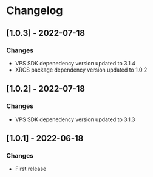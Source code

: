 # Changelog

## [1.0.3] - 2022-07-18

### Changes

- VPS SDK depenedency version updated to 3.1.4
- XRCS package dependency version updated to 1.0.2


## [1.0.2] - 2022-07-18

### Changes

- VPS SDK depenedency version updated to 3.1.3

## [1.0.1] - 2022-06-18

### Changes

- First release

